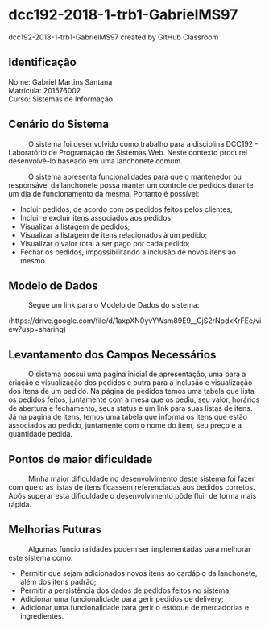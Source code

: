 # dcc192-2018-1-trb1-GabrielMS97
dcc192-2018-1-trb1-GabrielMS97 created by GitHub Classroom

<h2> Identificação </h2>

Nome: Gabriel Martins Santana <br/>
Matrícula: 201576002 <br/>
Curso: Sistemas de Informação <br/>

<h2> Cenário do Sistema </h2>

<p>&nbsp;&nbsp;&nbsp;&nbsp;&nbsp;&nbsp;&nbsp;&nbsp;&nbsp;
   O sistema foi desenvolvido como trabalho para a disciplina DCC192 - Laboratório de Programação de Sistemas Web. 
   Neste contexto procurei desenvolvê-lo baseado em uma lanchonete comum.
</p>
<p>
   &nbsp;&nbsp;&nbsp;&nbsp;&nbsp;&nbsp;&nbsp;&nbsp;&nbsp;
   O sistema apresenta funcionalidades para que o mantenedor ou responsável da lanchonete possa manter um controle de pedidos durante um
   dia de funcionamento da mesma. Portanto é possível: <br/>
   <ul>
      <li> Incluir pedidos, de acordo com os pedidos feitos pelos clientes; </li> 
      <li> Incluir e excluir itens associados aos pedidos; </li> 
      <li> Visualizar a listagem de pedidos; </li>
      <li> Visualizar a listagem de itens relacionados à um pedido; </li> 
      <li> Visualizar o valor total a ser pago por cada pedido;</li>
      <li> Fechar os pedidos, impossibilitando a inclusão de novos itens ao mesmo. </li>
   </ul>
</p>

<h2> Modelo de Dados </h2>
<p>&nbsp;&nbsp;&nbsp;&nbsp;&nbsp;&nbsp;&nbsp;&nbsp;&nbsp;
   Segue um link para o Modelo de Dados do sistema:
</p>
<p>
  (https://drive.google.com/file/d/1axpXN0yvYWsm89E9__CjS2rNpdxKrFEe/view?usp=sharing)
</p>

<h2> Levantamento dos Campos Necessários </h2>
<p>
  &nbsp;&nbsp;&nbsp;&nbsp;&nbsp;&nbsp;&nbsp;&nbsp;&nbsp;
  O sistema possui uma página inicial de apresentação, uma para a criação e visualização dos pedidos e outra para
  a inclusão e visualização dos itens de um pedido. Na página de pedidos temos uma tabela que lista os pedidos feitos, juntamente com a 
  mesa que os pediu, seu valor, horários de abertura e fechamento, seus status e um link para suas listas de itens. Já na página de 
  itens, temos uma tabela que informa os itens que estão associados ao pedido, juntamente com o nome do item, seu preço e a quantidade
  pedida.

<h2> Pontos de maior dificuldade </h2>
<p>
  &nbsp;&nbsp;&nbsp;&nbsp;&nbsp;&nbsp;&nbsp;&nbsp;&nbsp;
  Minha maior dificuldade no desenvolvimento deste sistema foi fazer com que o as listas de itens ficassem referenciadas aos pedidos
  corretos. Após superar esta dificuldade o desenvolvimento pôde fluir de forma mais rápida.
</p>

<h2> Melhorias Futuras </h2>
<p>
  &nbsp;&nbsp;&nbsp;&nbsp;&nbsp;&nbsp;&nbsp;&nbsp;&nbsp;
  Algumas funcionalidades podem ser implementadas para melhorar este sistema como:
  <ul>
    <li>Permitir que sejam adicionados novos itens ao cardápio da lanchonete, além dos itens padrão;</li>
    <li>Permitir a persistência dos dados de pedidos feitos no sistema;</li>
    <li>Adicionar uma funcionalidade para gerir pedidos de delivery;</li>
    <li>Adicionar uma funcionalidade para gerir o estoque de mercadorias e ingredientes.</li>
  </ul>
</p>
